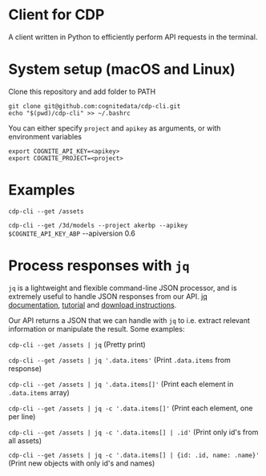 # Client for CDP
A client written in Python to efficiently perform API requests in the terminal.
# System setup (macOS and Linux)
Clone this repository and add folder to PATH
```
git clone git@github.com:cognitedata/cdp-cli.git
echo "$(pwd)/cdp-cli" >> ~/.bashrc
```
You can either specify `project` and `apikey` as arguments, or with environment variables
```
export COGNITE_API_KEY=<apikey>
export COGNITE_PROJECT=<project>
```
# Examples

`cdp-cli --get /assets`

`cdp-cli --get /3d/models --project akerbp --apikey $COGNITE_API_KEY_ABP` --apiversion 0.6

# Process responses with `jq`
`jq` is a lightweight and flexible command-line JSON processor, and is extremely useful to handle JSON responses from our API.
[jq documentation](https://stedolan.github.io/jq/), [tutorial](https://stedolan.github.io/jq/tutorial/) and [download instructions](https://stedolan.github.io/jq/download/).

Our API returns a JSON that we can handle with `jq` to i.e. extract relevant information or manipulate the result. Some examples:

`cdp-cli --get /assets | jq` (Pretty print)

`cdp-cli --get /assets | jq '.data.items'` (Print `.data.items` from response)

`cdp-cli --get /assets | jq '.data.items[]'` (Print each element in `.data.items` array)

`cdp-cli --get /assets | jq -c '.data.items[]'` (Print each element, one per line)

`cdp-cli --get /assets | jq -c '.data.items[] | .id'` (Print only id's from all assets)

`cdp-cli --get /assets | jq -c '.data.items[] | {id: .id, name: .name}'` (Print new objects with only id's and names)
